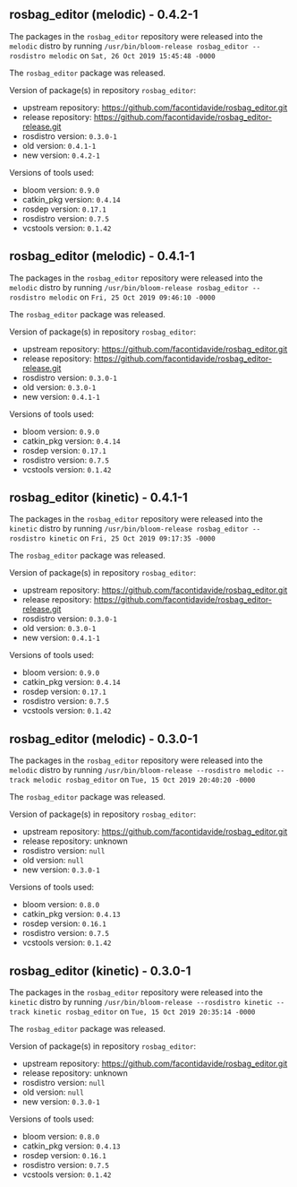 ## rosbag_editor (melodic) - 0.4.2-1

The packages in the `rosbag_editor` repository were released into the `melodic` distro by running `/usr/bin/bloom-release rosbag_editor --rosdistro melodic` on `Sat, 26 Oct 2019 15:45:48 -0000`

The `rosbag_editor` package was released.

Version of package(s) in repository `rosbag_editor`:

- upstream repository: https://github.com/facontidavide/rosbag_editor.git
- release repository: https://github.com/facontidavide/rosbag_editor-release.git
- rosdistro version: `0.3.0-1`
- old version: `0.4.1-1`
- new version: `0.4.2-1`

Versions of tools used:

- bloom version: `0.9.0`
- catkin_pkg version: `0.4.14`
- rosdep version: `0.17.1`
- rosdistro version: `0.7.5`
- vcstools version: `0.1.42`


## rosbag_editor (melodic) - 0.4.1-1

The packages in the `rosbag_editor` repository were released into the `melodic` distro by running `/usr/bin/bloom-release rosbag_editor --rosdistro melodic` on `Fri, 25 Oct 2019 09:46:10 -0000`

The `rosbag_editor` package was released.

Version of package(s) in repository `rosbag_editor`:

- upstream repository: https://github.com/facontidavide/rosbag_editor.git
- release repository: https://github.com/facontidavide/rosbag_editor-release.git
- rosdistro version: `0.3.0-1`
- old version: `0.3.0-1`
- new version: `0.4.1-1`

Versions of tools used:

- bloom version: `0.9.0`
- catkin_pkg version: `0.4.14`
- rosdep version: `0.17.1`
- rosdistro version: `0.7.5`
- vcstools version: `0.1.42`


## rosbag_editor (kinetic) - 0.4.1-1

The packages in the `rosbag_editor` repository were released into the `kinetic` distro by running `/usr/bin/bloom-release rosbag_editor --rosdistro kinetic` on `Fri, 25 Oct 2019 09:17:35 -0000`

The `rosbag_editor` package was released.

Version of package(s) in repository `rosbag_editor`:

- upstream repository: https://github.com/facontidavide/rosbag_editor.git
- release repository: https://github.com/facontidavide/rosbag_editor-release.git
- rosdistro version: `0.3.0-1`
- old version: `0.3.0-1`
- new version: `0.4.1-1`

Versions of tools used:

- bloom version: `0.9.0`
- catkin_pkg version: `0.4.14`
- rosdep version: `0.17.1`
- rosdistro version: `0.7.5`
- vcstools version: `0.1.42`


## rosbag_editor (melodic) - 0.3.0-1

The packages in the `rosbag_editor` repository were released into the `melodic` distro by running `/usr/bin/bloom-release --rosdistro melodic --track melodic rosbag_editor` on `Tue, 15 Oct 2019 20:40:20 -0000`

The `rosbag_editor` package was released.

Version of package(s) in repository `rosbag_editor`:

- upstream repository: https://github.com/facontidavide/rosbag_editor.git
- release repository: unknown
- rosdistro version: `null`
- old version: `null`
- new version: `0.3.0-1`

Versions of tools used:

- bloom version: `0.8.0`
- catkin_pkg version: `0.4.13`
- rosdep version: `0.16.1`
- rosdistro version: `0.7.5`
- vcstools version: `0.1.42`


## rosbag_editor (kinetic) - 0.3.0-1

The packages in the `rosbag_editor` repository were released into the `kinetic` distro by running `/usr/bin/bloom-release --rosdistro kinetic --track kinetic rosbag_editor` on `Tue, 15 Oct 2019 20:35:14 -0000`

The `rosbag_editor` package was released.

Version of package(s) in repository `rosbag_editor`:

- upstream repository: https://github.com/facontidavide/rosbag_editor.git
- release repository: unknown
- rosdistro version: `null`
- old version: `null`
- new version: `0.3.0-1`

Versions of tools used:

- bloom version: `0.8.0`
- catkin_pkg version: `0.4.13`
- rosdep version: `0.16.1`
- rosdistro version: `0.7.5`
- vcstools version: `0.1.42`


